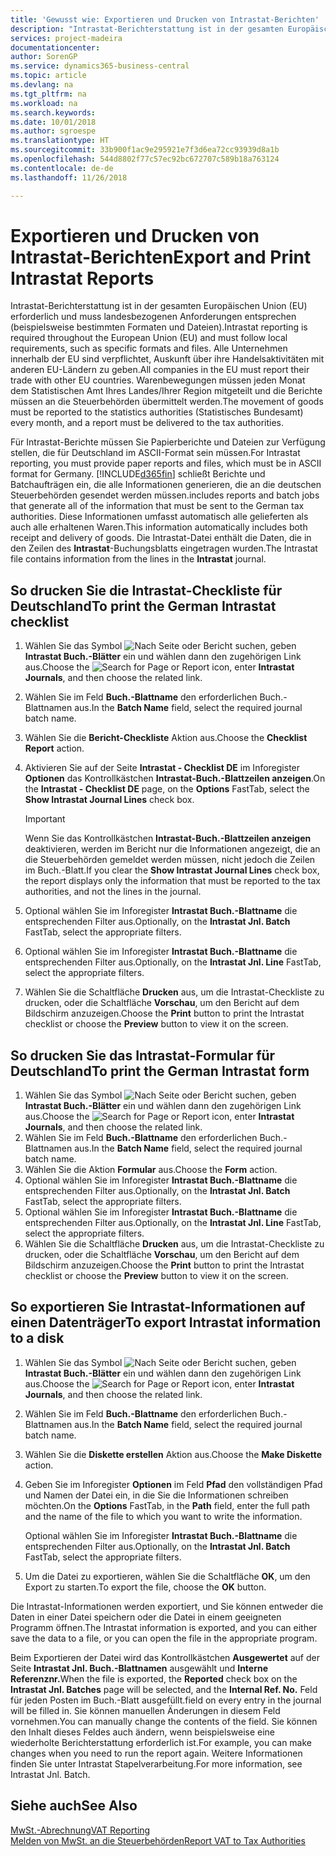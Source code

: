 ```yaml
---
title: 'Gewusst wie: Exportieren und Drucken von Intrastat-Berichten'
description: "Intrastat-Berichterstattung ist in der gesamten Europäischen Union (EU) erforderlich und muss landesbezogenen Anforderungen entsprechen (beispielsweise bestimmten Formaten und Dateien). Alle Unternehmen innerhalb der EU sind verpflichtet, Auskunft über ihre Handelsaktivitäten mit anderen EU-Ländern zu geben."
services: project-madeira
documentationcenter: 
author: SorenGP
ms.service: dynamics365-business-central
ms.topic: article
ms.devlang: na
ms.tgt_pltfrm: na
ms.workload: na
ms.search.keywords: 
ms.date: 10/01/2018
ms.author: sgroespe
ms.translationtype: HT
ms.sourcegitcommit: 33b900f1ac9e295921e7f3d6ea72cc93939d8a1b
ms.openlocfilehash: 544d8802f77c57ec92bc672707c589b18a763124
ms.contentlocale: de-de
ms.lasthandoff: 11/26/2018

---
```

# <a name="export-and-print-intrastat-reports"></a><span data-ttu-id="d08ed-104">Exportieren und Drucken von Intrastat-Berichten</span><span class="sxs-lookup"><span data-stu-id="d08ed-104">Export and Print Intrastat Reports</span></span>
<span data-ttu-id="d08ed-105">Intrastat-Berichterstattung ist in der gesamten Europäischen Union (EU) erforderlich und muss landesbezogenen Anforderungen entsprechen (beispielsweise bestimmten Formaten und Dateien).</span><span class="sxs-lookup"><span data-stu-id="d08ed-105">Intrastat reporting is required throughout the European Union (EU) and must follow local requirements, such as specific formats and files.</span></span> <span data-ttu-id="d08ed-106">Alle Unternehmen innerhalb der EU sind verpflichtet, Auskunft über ihre Handelsaktivitäten mit anderen EU-Ländern zu geben.</span><span class="sxs-lookup"><span data-stu-id="d08ed-106">All companies in the EU must report their trade with other EU countries.</span></span> <span data-ttu-id="d08ed-107">Warenbewegungen müssen jeden Monat dem Statistischen Amt Ihres Landes/Ihrer Region mitgeteilt und die Berichte müssen an die Steuerbehörden übermittelt werden.</span><span class="sxs-lookup"><span data-stu-id="d08ed-107">The movement of goods must be reported to the statistics authorities (Statistisches Bundesamt) every month, and a report must be delivered to the tax authorities.</span></span>  

 <span data-ttu-id="d08ed-108">Für Intrastat-Berichte müssen Sie Papierberichte und Dateien zur Verfügung stellen, die für Deutschland im ASCII-Format sein müssen.</span><span class="sxs-lookup"><span data-stu-id="d08ed-108">For Intrastat reporting, you must provide paper reports and files, which must be in ASCII format for Germany.</span></span> [!INCLUDE[d365fin](../../includes/d365fin_md.md)] <span data-ttu-id="d08ed-109">schließt Berichte und Batchaufträgen ein, die alle Informationen generieren, die an die deutschen Steuerbehörden gesendet werden müssen.</span><span class="sxs-lookup"><span data-stu-id="d08ed-109">includes reports and batch jobs that generate all of the information that must be sent to the German tax authorities.</span></span> <span data-ttu-id="d08ed-110">Diese Informationen umfasst automatisch alle gelieferten als auch alle erhaltenen Waren.</span><span class="sxs-lookup"><span data-stu-id="d08ed-110">This information automatically includes both receipt and delivery of goods.</span></span> <span data-ttu-id="d08ed-111">Die Intrastat-Datei enthält die Daten, die in den Zeilen des **Intrastat**-Buchungsblatts eingetragen wurden.</span><span class="sxs-lookup"><span data-stu-id="d08ed-111">The Intrastat file contains information from the lines in the **Intrastat** journal.</span></span>  

## <a name="to-print-the-german-intrastat-checklist"></a><span data-ttu-id="d08ed-112">So drucken Sie die Intrastat-Checkliste für Deutschland</span><span class="sxs-lookup"><span data-stu-id="d08ed-112">To print the German Intrastat checklist</span></span>  

1.  <span data-ttu-id="d08ed-113">Wählen Sie das Symbol ![Nach Seite oder Bericht suchen](../../media/ui-search/search_small.png "Symbol Nach Seite oder Bericht suchen"), geben **Intrastat Buch.-Blätter** ein und wählen dann den zugehörigen Link aus.</span><span class="sxs-lookup"><span data-stu-id="d08ed-113">Choose the ![Search for Page or Report](../../media/ui-search/search_small.png "Search for Page or Report icon") icon, enter **Intrastat Journals**, and then choose the related link.</span></span>  
2.  <span data-ttu-id="d08ed-114">Wählen Sie im Feld **Buch.-Blattname** den erforderlichen Buch.-Blattnamen aus.</span><span class="sxs-lookup"><span data-stu-id="d08ed-114">In the **Batch Name** field, select the required journal batch name.</span></span>
3.  <span data-ttu-id="d08ed-115">Wählen Sie die **Bericht-Checkliste** Aktion aus.</span><span class="sxs-lookup"><span data-stu-id="d08ed-115">Choose the **Checklist Report** action.</span></span>  
4.  <span data-ttu-id="d08ed-116">Aktivieren Sie auf der Seite **Intrastat - Checklist DE** im Inforegister **Optionen** das Kontrollkästchen **Intrastat-Buch.-Blattzeilen anzeigen**.</span><span class="sxs-lookup"><span data-stu-id="d08ed-116">On the **Intrastat - Checklist DE** page, on the **Options** FastTab, select the **Show Intrastat Journal Lines** check box.</span></span>  

    > [!IMPORTANT]  
    >  <span data-ttu-id="d08ed-117">Wenn Sie das Kontrollkästchen **Intrastat-Buch.-Blattzeilen anzeigen** deaktivieren, werden im Bericht nur die Informationen angezeigt, die an die Steuerbehörden gemeldet werden müssen, nicht jedoch die Zeilen im Buch.-Blatt.</span><span class="sxs-lookup"><span data-stu-id="d08ed-117">If you clear the **Show Intrastat Journal Lines** check box, the report displays only the information that must be reported to the tax authorities, and not the lines in the journal.</span></span>  

5.  <span data-ttu-id="d08ed-118">Optional wählen Sie im Inforegister **Intrastat Buch.-Blattname** die entsprechenden Filter aus.</span><span class="sxs-lookup"><span data-stu-id="d08ed-118">Optionally, on the **Intrastat Jnl. Batch** FastTab, select the appropriate filters.</span></span>  
6.  <span data-ttu-id="d08ed-119">Optional wählen Sie im Inforegister **Intrastat Buch.-Blattname** die entsprechenden Filter aus.</span><span class="sxs-lookup"><span data-stu-id="d08ed-119">Optionally, on the **Intrastat Jnl. Line** FastTab, select the appropriate filters.</span></span>  
7.  <span data-ttu-id="d08ed-120">Wählen Sie die Schaltfläche **Drucken** aus, um die Intrastat-Checkliste zu drucken, oder die Schaltfläche **Vorschau**, um den Bericht auf dem Bildschirm anzuzeigen.</span><span class="sxs-lookup"><span data-stu-id="d08ed-120">Choose the **Print** button to print the Intrastat checklist or choose the **Preview** button to view it on the screen.</span></span>  

## <a name="to-print-the-german-intrastat-form"></a><span data-ttu-id="d08ed-121">So drucken Sie das Intrastat-Formular für Deutschland</span><span class="sxs-lookup"><span data-stu-id="d08ed-121">To print the German Intrastat form</span></span>  

1.  <span data-ttu-id="d08ed-122">Wählen Sie das Symbol ![Nach Seite oder Bericht suchen](../../media/ui-search/search_small.png "Symbol Nach Seite oder Bericht suchen"), geben **Intrastat Buch.-Blätter** ein und wählen dann den zugehörigen Link aus.</span><span class="sxs-lookup"><span data-stu-id="d08ed-122">Choose the ![Search for Page or Report](../../media/ui-search/search_small.png "Search for Page or Report icon") icon, enter **Intrastat Journals**, and then choose the related link.</span></span>  
2.  <span data-ttu-id="d08ed-123">Wählen Sie im Feld **Buch.-Blattname** den erforderlichen Buch.-Blattnamen aus.</span><span class="sxs-lookup"><span data-stu-id="d08ed-123">In the **Batch Name** field, select the required journal batch name.</span></span>  
3.  <span data-ttu-id="d08ed-124">Wählen Sie die Aktion **Formular** aus.</span><span class="sxs-lookup"><span data-stu-id="d08ed-124">Choose the **Form** action.</span></span>  
4.  <span data-ttu-id="d08ed-125">Optional wählen Sie im Inforegister **Intrastat Buch.-Blattname** die entsprechenden Filter aus.</span><span class="sxs-lookup"><span data-stu-id="d08ed-125">Optionally, on the **Intrastat Jnl. Batch** FastTab, select the appropriate filters.</span></span>  
5.  <span data-ttu-id="d08ed-126">Optional wählen Sie im Inforegister **Intrastat Buch.-Blattname** die entsprechenden Filter aus.</span><span class="sxs-lookup"><span data-stu-id="d08ed-126">Optionally, on the **Intrastat Jnl. Line** FastTab, select the appropriate filters.</span></span>  
6.  <span data-ttu-id="d08ed-127">Wählen Sie die Schaltfläche **Drucken** aus, um die Intrastat-Checkliste zu drucken, oder die Schaltfläche **Vorschau**, um den Bericht auf dem Bildschirm anzuzeigen.</span><span class="sxs-lookup"><span data-stu-id="d08ed-127">Choose the **Print** button to print the Intrastat checklist or choose the **Preview** button to view it on the screen.</span></span>  

## <a name="to-export-intrastat-information-to-a-disk"></a><span data-ttu-id="d08ed-128">So exportieren Sie Intrastat-Informationen auf einen Datenträger</span><span class="sxs-lookup"><span data-stu-id="d08ed-128">To export Intrastat information to a disk</span></span>  

1.  <span data-ttu-id="d08ed-129">Wählen Sie das Symbol ![Nach Seite oder Bericht suchen](../../media/ui-search/search_small.png "Symbol Nach Seite oder Bericht suchen"), geben **Intrastat Buch.-Blätter** ein und wählen dann den zugehörigen Link aus.</span><span class="sxs-lookup"><span data-stu-id="d08ed-129">Choose the ![Search for Page or Report](../../media/ui-search/search_small.png "Search for Page or Report icon") icon, enter **Intrastat Journals**, and then choose the related link.</span></span>  
2.  <span data-ttu-id="d08ed-130">Wählen Sie im Feld **Buch.-Blattname** den erforderlichen Buch.-Blattnamen aus.</span><span class="sxs-lookup"><span data-stu-id="d08ed-130">In the **Batch Name** field, select the required journal batch name.</span></span>  
3.  <span data-ttu-id="d08ed-131">Wählen Sie die **Diskette erstellen** Aktion aus.</span><span class="sxs-lookup"><span data-stu-id="d08ed-131">Choose the **Make Diskette** action.</span></span>  
4.  <span data-ttu-id="d08ed-132">Geben Sie im Inforegister **Optionen** im Feld **Pfad** den vollständigen Pfad und Namen der Datei ein, in die Sie die Informationen schreiben möchten.</span><span class="sxs-lookup"><span data-stu-id="d08ed-132">On the **Options** FastTab, in the **Path** field, enter the full path and the name of the file to which you want to write the information.</span></span>  

    <span data-ttu-id="d08ed-133">Optional wählen Sie im Inforegister **Intrastat Buch.-Blattname** die entsprechenden Filter aus.</span><span class="sxs-lookup"><span data-stu-id="d08ed-133">Optionally, on the **Intrastat Jnl. Batch** FastTab, select the appropriate filters.</span></span>  

5.  <span data-ttu-id="d08ed-134">Um die Datei zu exportieren, wählen Sie die Schaltfläche **OK**, um den Export zu starten.</span><span class="sxs-lookup"><span data-stu-id="d08ed-134">To export the file, choose the **OK** button.</span></span>  

<span data-ttu-id="d08ed-135">Die Intrastat-Informationen werden exportiert, und Sie können entweder die Daten in einer Datei speichern oder die Datei in einem geeigneten Programm öffnen.</span><span class="sxs-lookup"><span data-stu-id="d08ed-135">The Intrastat information is exported, and you can either save the data to a file, or you can open the file in the appropriate program.</span></span>  

 <span data-ttu-id="d08ed-136">Beim Exportieren der Datei wird das Kontrollkästchen **Ausgewertet** auf der Seite **Intrastat Jnl. Buch.-Blattnamen** ausgewählt und **Interne Referenznr.**</span><span class="sxs-lookup"><span data-stu-id="d08ed-136">When the file is exported, the **Reported** check box on the **Intrastat Jnl. Batches** page will be selected, and the **Internal Ref. No.**</span></span> <span data-ttu-id="d08ed-137">Feld für jeden Posten im Buch.-Blatt ausgefüllt.</span><span class="sxs-lookup"><span data-stu-id="d08ed-137">field on every entry in the journal will be filled in.</span></span> <span data-ttu-id="d08ed-138">Sie können manuellen Änderungen in diesem Feld vornehmen.</span><span class="sxs-lookup"><span data-stu-id="d08ed-138">You can manually change the contents of the field.</span></span> <span data-ttu-id="d08ed-139">Sie können den Inhalt dieses Feldes auch ändern, wenn beispielsweise eine wiederholte Berichterstattung erforderlich ist.</span><span class="sxs-lookup"><span data-stu-id="d08ed-139">For example, you can make changes when you need to run the report again.</span></span> <span data-ttu-id="d08ed-140">Weitere Informationen finden Sie unter  Intrastat Stapelverarbeitung.</span><span class="sxs-lookup"><span data-stu-id="d08ed-140">For more information, see Intrastat Jnl. Batch.</span></span>  

## <a name="see-also"></a><span data-ttu-id="d08ed-141">Siehe auch</span><span class="sxs-lookup"><span data-stu-id="d08ed-141">See Also</span></span>  
 [<span data-ttu-id="d08ed-142">MwSt.-Abrechnung</span><span class="sxs-lookup"><span data-stu-id="d08ed-142">VAT Reporting</span></span>](vat-reporting.md)  
 [<span data-ttu-id="d08ed-143">Melden von MwSt. an die Steuerbehörden</span><span class="sxs-lookup"><span data-stu-id="d08ed-143">Report VAT to Tax Authorities</span></span>](../../finance-how-report-vat.md)

